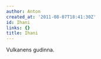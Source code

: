 ```yaml
---
author: Anton
created_at: '2011-08-07T18:41:30Z'
id: Ihani
links: {}
title: Ihani
---
```


Vulkanens gudinna.
